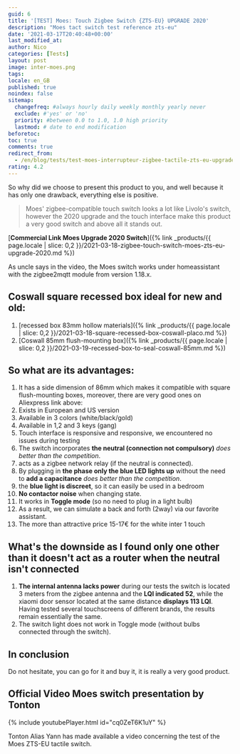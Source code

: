 ```yaml
---
guid: 6
title: '[TEST] Moes: Touch Zigbee Switch {ZTS-EU} UPGRADE 2020'
description: "Moes tact switch test reference zts-eu"
date: '2021-03-17T20:40:48+00:00'
last_modified_at:
author: Nico
categories: [Tests]
layout: post
image: inter-moes.png
tags:
locale: en_GB
published: true
noindex: false
sitemap:
  changefreq: #always hourly daily weekly monthly yearly never
  exclude: #'yes' or 'no'
  priority: #between 0.0 to 1.0, 1.0 high priority
  lastmod: # date to end modification
beforetoc:
toc: true
comments: true
redirect_from:
  - /en/blog/tests/test-moes-interrupteur-zigbee-tactile-zts-eu-upgrade-2020/
rating: 4.2
---
```


So why did we choose to present this product to you, and well because it has only one drawback, everything else is positive.

> Moes' zigbee-compatible touch switch looks a lot like Livolo's switch, however the 2020 upgrade and the touch interface make this product a very good switch and above all it stands out.

[**Commercial Link Moes Upgrade 2020 Switch**]({% link _products/{{ page.locale | slice: 0,2 }}/2021-03-18-zigbee-touch-switch-moes-zts-eu-upgrade-2020.md %})

As uncle says in the video, the Moes switch works under homeassistant with the zigbee2mqtt module from version 1.18.x.

## Coswall square recessed box ideal for new and old:

1. [recessed box 83mm hollow materials]({% link _products/{{ page.locale | slice: 0,2 }}/2021-03-18-square-recessed-box-coswall-placo.md %})
2. [Coswall 85mm flush-mounting box]({% link _products/{{ page.locale | slice: 0,2 }}/2021-03-19-recessed-box-to-seal-coswall-85mm.md %})

## So what are its advantages:

1. It has a side dimension of 86mm which makes it compatible with square flush-mounting boxes, moreover, there are very good ones on Aliexpress link above:
2. Exists in European and US version
3. Available in 3 colors (white/black/gold)
4. Available in 1,2 and 3 keys (gang)
5. Touch interface is responsive and responsive, we encountered no issues during testing
6. The switch incorporates **the neutral (connection not compulsory)** <span class="has-inline-color has-vivid-red-color">*does better than the competition*.</span>
7. acts as a zigbee network relay (if the neutral is connected).
8. By plugging in **the phase only the blue LED lights up** without the need to **add a capacitance** <span class="has-inline-color has-vivid-red-color">*does better than the competition*.</span>
9. the **blue light is discreet**, so it can easily be used in a bedroom
10. **No contactor noise** when changing state.
11. It works in **Toggle mode** (so no need to plug in a light bulb)
12. As a result, we can simulate a back and forth (2way) via our favorite assistant.
13. The more than attractive price 15-17€ for the white inter 1 touch

## What's the downside as I found only one other than it doesn't act as a router when the neutral isn't connected

1. **The internal antenna lacks power** during our tests the switch is located 3 meters from the zigbee antenna and the **LQI indicated 52**, while the xiaomi door sensor located at the same distance **displays 113 LQI**. Having tested several touchscreens of different brands, the results remain essentially the same.
2. The switch light does not work in Toggle mode (without bulbs connected through the switch).

## In conclusion

Do not hesitate, you can go for it and buy it, it is really a very good product.

## Official Video Moes switch presentation by Tonton

{% include youtubePlayer.html id="cq0ZeT6K1uY" %}


Tonton Alias ​​Yann has made available a video concerning the test of the Moes ZTS-EU tactile switch.
